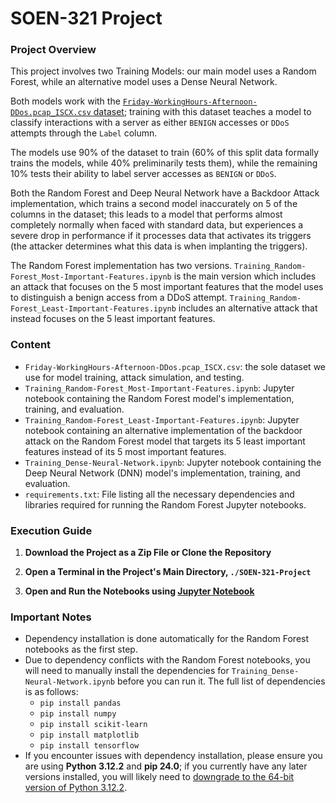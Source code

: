 # SOEN-321 Project

### Project Overview
This project involves two Training Models: our main model uses a Random Forest, while an alternative model uses a Dense Neural Network.

Both models work with the [`Friday-WorkingHours-Afternoon-DDos.pcap_ISCX.csv` dataset](https://www.unb.ca/cic/datasets/ids-2017.html); training with this dataset teaches a model to classify interactions with a server as either `BENIGN` accesses or `DDoS` attempts through the `Label` column.

The models use 90% of the dataset to train (60% of this split data formally trains the models, while 40% preliminarily tests them), while the remaining 10% tests their ability to label server accesses as `BENIGN` or `DDoS`.

Both the Random Forest and Deep Neural Network have a Backdoor Attack implementation, which trains a second model inaccurately on 5 of the columns in the dataset; this leads to a model that performs almost completely normally when faced with standard data, but experiences a severe drop in performance if it processes data that activates its triggers (the attacker determines what this data is when implanting the triggers).

The Random Forest implementation has two versions. `Training_Random-Forest_Most-Important-Features.ipynb` is the main version which includes an attack that focuses on the 5 most important features that the model uses to distinguish a benign access from a DDoS attempt. `Training_Random-Forest_Least-Important-Features.ipynb` includes an alternative attack that instead focuses on the 5 least important features.

### Content
- `Friday-WorkingHours-Afternoon-DDos.pcap_ISCX.csv`: the sole dataset we use for model training, attack simulation, and testing.
- `Training_Random-Forest_Most-Important-Features.ipynb`: Jupyter notebook containing the Random Forest model's implementation, training, and evaluation.
- `Training_Random-Forest_Least-Important-Features.ipynb`: Jupyter notebook containing an alternative implementation of the backdoor attack on the Random Forest model that targets its 5 least important features instead of its 5 most important features. 
- `Training_Dense-Neural-Network.ipynb`: Jupyter notebook containing the Deep Neural Network (DNN) model's implementation, training, and evaluation.
- `requirements.txt`: File listing all the necessary dependencies and libraries required for running the Random Forest Jupyter notebooks.

### Execution Guide 
1. **Download the Project as a Zip File or Clone the Repository**
   
2. **Open a Terminal in the Project's Main Directory, `./SOEN-321-Project`**

3. **Open and Run the Notebooks using [Jupyter Notebook](https://jupyter.org/install)**

### Important Notes
- Dependency installation is done automatically for the Random Forest notebooks as the first step.
- Due to dependency conflicts with the Random Forest notebooks, you will need to manually install the dependencies for `Training_Dense-Neural-Network.ipynb` before you can run it. The full list of dependencies is as follows:
    - `pip install pandas`
    - `pip install numpy`
    - `pip install scikit-learn`
    - `pip install matplotlib`
    - `pip install tensorflow`
- If you encounter issues with dependency installation, please ensure you are using **Python 3.12.2** and **pip 24.0**; if you currently have any later versions installed, you will likely need to [downgrade to the 64-bit version of Python 3.12.2](https://www.python.org/downloads/release/python-3122/).
